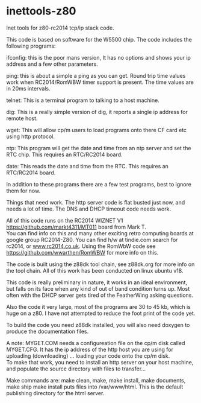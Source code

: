 # inettools-z80
Inet tools for z80-rc2014 tcp/ip stack code.

This code is based on software for the W5500 chip.  The code includes the following programs:

ifconfig:  this is the poor mans version,  It has no options and shows your ip address and a few other parameters.

ping:  this is about a simple a ping as you can get.  Round trip time values work when RC2014/RomWBW timer support is present.  The time values are in 20ms intervals.  

telnet:  This is a terminal program to talking to a host machine.

dig: This is a really simple version of dig, it reports a single ip address for remote host.

wget:  This will allow cp/m users to load programs onto there CF card etc using http protocol.

ntp: This program will get the date and time from an ntp server and set the RTC chip.  This requires an RTC/RC2014 board.

date: This reads the date and time from the RTC.  This requires an RTC/RC2014 board.

In addition to these programs there are a few test programs, best to ignore them for now.

Things that need work. 
The http server code is flat busted just now, and needs a lot of time.   The
DNS and DHCP timeout code needs work.

All of this code runs on the RC2014 WIZNET V1 https://github.com/markt4311/MT011 board from Mark T.  
You can find info on this and many other exciting
retro computing boards at google group RC2014-Z80.  You can find h/w at tindie.com search for rc2014, or www.rc2014.co.uk.
Using the RomWbW code see https://github.com/wwarthen/RomWBW for more info on this.

The code is built using the z88dk tool chain, see z88dk.org for more info on the tool chain.
All of this work has been conducted on linux ubuntu v18.

This code is really preliminary in nature, it works in an ideal environment, but falls on its face when any kind of
out of band condition turns up.  Most often with the DHCP server gets tired of the FeatherWing asking questions.

Also the code it very large, most of the programs are 30 to 45 kb, which is huge on a z80.  I have not attempted to 
reduce the foot print of the code yet.

To build the code you need z88dk installed, you will also need doxygen to produce the documentation files.

A note:  MYGET.COM needs a configureation file on the cp/m disk called MYGET.CFG.  It has the ip address of the
http host you are using for uploading (downloading) ... loading your code onto the cp/m disk.  
To make that work, you need to install an http server on your host machine, and populate the source directory with
files to transfer...  

Make commands are:  make clean, make, make install, make documents, make ship
make install puts files into /var/www/html.  This is the default publishing
directory for the html server.


